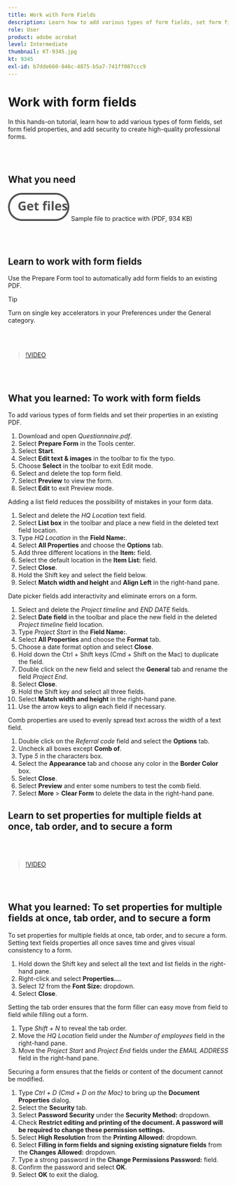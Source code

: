 ```yaml
---
title: Work with Form Fields
description: Learn how to add various types of form fields, set form field properties, and add security to create high-quality professional forms
role: User
product: adobe acrobat
level: Intermediate
thumbnail: KT-9345.jpg
kt: 9345
exl-id: b7dde660-846c-4875-b5a7-741ff087ccc9
---
```

# Work with form fields

In this hands-on tutorial, learn how to add various types of form fields, set form field properties, and add security to create high-quality professional forms.

<br>&nbsp;

## What you need

[![Get file](../assets/Getfiles.svg)](../assets/Questionnaire.pdf)
Sample file to practice with (PDF, 934 KB)

<br>&nbsp;

## Learn to work with form fields

Use the Prepare Form tool to automatically add form fields to an existing PDF.

>[!TIP]
>
>Turn on single key accelerators in your Preferences under the General category.

 <br>&nbsp;

>[!VIDEO](https://video.tv.adobe.com/v/340084?hidetitle=true)

<br>&nbsp;

## What you learned: To work with form fields

To add various types of form fields and set their properties in an existing PDF.

1. Download and open *Questionnaire.pdf*.
1. Select **Prepare Form** in the Tools center. 
1. Select **Start**.
1. Select **Edit text & images** in the toolbar to fix the typo.
1. Choose **Select** in the toolbar to exit Edit mode.
1. Select and delete the top form field.
1. Select **Preview** to view the form.
1. Select **Edit** to exit Preview mode.

Adding a list field reduces the possibility of mistakes in your form data.

1. Select and delete the *HQ Location* text field.
1. Select **List box** in the toolbar and place a new field in the deleted text field location.
1. Type *HQ Location* in the **Field Name:**.
1. Select **All Properties** and choose the **Options** tab.
1. Add three different locations in the **Item:** field.
1. Select the default location in the **Item List:** field.
1. Select **Close**.
1. Hold the Shift key and select the field below.
1. Select **Match width and height** and **Align Left** in the right-hand pane.

Date picker fields add interactivity and eliminate errors on a form.

1. Select and delete the *Project timeline* and *END DATE* fields.
1. Select **Date field** in the toolbar and place the new field in the deleted *Project timeline* field location.
1. Type *Project Start* in the **Field Name:**.
1. Select **All Properties** and choose the **Format** tab.
1. Choose a date format option and select **Close**.
1. Hold down the Ctrl + Shift keys (Cmd + Shift on the Mac) to duplicate the field.
1. Double click on the new field and select the **General** tab and rename the field *Project End*.
1. Select **Close**.
1. Hold the Shift key and select all three fields.
1. Select **Match width and height** in the right-hand pane.
1. Use the arrow keys to align each field if necessary.

Comb properties are used to evenly spread text across the width of a text field.

1. Double click on the *Referral code* field and select the **Options** tab.
1. Uncheck all boxes except **Comb of**.
1. Type *5* in the characters box.
1. Select the **Appearance** tab and choose any color in the **Border Color** box.
1. Select **Close**.
1. Select **Preview** and enter some numbers to test the comb field.
1. Select **More** > **Clear Form** to delete the data in the right-hand pane.

## Learn to set properties for multiple fields at once, tab order, and to secure a form

 <br>&nbsp;

>[!VIDEO](https://video.tv.adobe.com/v/340096?hidetitle=true)

 <br>&nbsp;

## What you learned: To set properties for multiple fields at once, tab order, and to secure a form

To set properties for multiple fields at once, tab order, and to secure a form. Setting text fields properties all once saves time and gives visual consistency to a form.

1. Hold down the Shift key and select all the text and list fields in the right-hand pane.
1. Right-click and select **Properties…**.
1. Select *12* from the **Font Size:** dropdown.
1. Select **Close**.

Setting the tab order ensures that the form filler can easy move from field to field while filling out a form.

1. Type *Shift + N* to reveal the tab order.
1. Move the *HQ Location* field under the *Number of employees* field in the right-hand pane.
1. Move the *Project Start* and *Project End* fields under the *EMAIL ADDRESS* field in the right-hand pane.

Securing a form ensures that the fields or content of the document cannot be modified.

1. Type *Ctrl + D (Cmd + D on the Mac)* to bring up the **Document Properties** dialog.
1. Select the **Security** tab.
1. Select **Password Security** under the **Security Method:** dropdown.
1. Check **Restrict editing and printing of the document. A password will be required to change these permission settings.**
1. Select **High Resolution** from the **Printing Allowed:** dropdown.
1. Select **Filling in form fields and signing existing signature fields** from the **Changes Allowed:** dropdown.
1. Type a strong password in the **Change Permissions Password:** field.
1. Confirm the password and select **OK**.
1. Select **OK** to exit the dialog.
